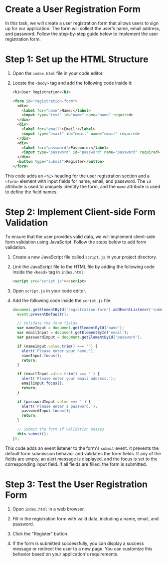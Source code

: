 
# Create a User Registration Form

In this task, we will create a user registration form that allows users to sign up for our application. The form will collect the user's name, email address, and password. Follow the step-by-step guide below to implement the user registration form.

# Step 1: Set up the HTML Structure

1. Open the `index.html` file in your code editor.

2. Locate the `<body>` tag and add the following code inside it:

   ```html
   <h1>User Registration</h1>
   
   <form id="registration-form">
     <div>
       <label for="name">Name:</label>
       <input type="text" id="name" name="name" required>
     </div>
     <div>
       <label for="email">Email:</label>
       <input type="email" id="email" name="email" required>
     </div>
     <div>
       <label for="password">Password:</label>
       <input type="password" id="password" name="password" required>
     </div>
     <button type="submit">Register</button>
   </form>
   ```

This code adds an `<h1>` heading for the user registration section and a `<form>` element with input fields for name, email, and password. The `id` attribute is used to uniquely identify the form, and the `name` attribute is used to define the field names.

# Step 2: Implement Client-side Form Validation

To ensure that the user provides valid data, we will implement client-side form validation using JavaScript. Follow the steps below to add form validation.

1. Create a new JavaScript file called `script.js` in your project directory.

2. Link the JavaScript file to the HTML file by adding the following code inside the `<head>` tag in `index.html`:

    ```html
    <script src="script.js"></script>
    ```

3. Open `script.js` in your code editor.

4. Add the following code inside the `script.js` file:

    ```javascript
    document.getElementById('registration-form').addEventListener('submit', function(event) {
      event.preventDefault();
    
      // Validate the form fields
      var nameInput = document.getElementById('name');
      var emailInput = document.getElementById('email');
      var passwordInput = document.getElementById('password');
    
      if (nameInput.value.trim() === '') {
        alert('Please enter your name.');
        nameInput.focus();
        return;
      }
    
      if (emailInput.value.trim() === '') {
        alert('Please enter your email address.');
        emailInput.focus();
        return;
      }
    
      if (passwordInput.value === '') {
        alert('Please enter a password.');
        passwordInput.focus();
        return;
      }
    
      // Submit the form if validation passes
      this.submit();
    });
    ```

This code adds an event listener to the form's `submit` event. It prevents the default form submission behavior and validates the form fields. If any of the fields are empty, an alert message is displayed, and the focus is set to the corresponding input field. If all fields are filled, the form is submitted.

# Step 3: Test the User Registration Form

1. Open `index.html` in a web browser.

2. Fill in the registration form with valid data, including a name, email, and password.

3. Click the "Register" button.

4. If the form is submitted successfully, you can display a success message or redirect the user to a new page. You can customize this behavior based on your application's requirements.

